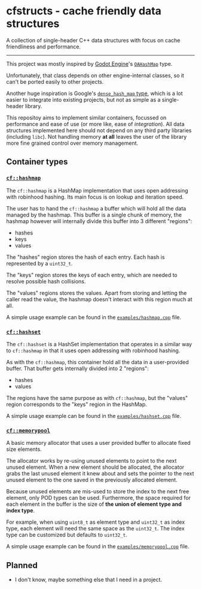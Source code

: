 # cfstructs - cache friendly data structures

A collection of single-header C++ data structures with focus on cache friendliness and performance.

------

This project was mostly inspired by [Godot Engine](https://godotengine.org/)'s [`OAHashMap`](https://github.com/godotengine/godot/blob/b22f048700105dec26154cc90f10b0ef34b3f5ed/core/oa_hash_map.h) type.

Unfortunately, that class depends on other engine-internal classes, so it can't be ported easily to other projects.

Another huge inspiration is Google's [`dense_hash_map` type](https://github.com/sparsehash/sparsehash/blob/4cb924025b8c622d1a1e11f4c1e9db15410c75fb/src/sparsehash/dense_hash_map), which is a lot easier to integrate into existing projects, but not as simple as a single-header library.

This repositoy aims to implement similar containers, focussed on performance and ease of use (or more like, ease of *integration*). All data structures implemented here should not depend on any third party libraries (including `libc`). Not handling memory **at all** leaves the user of the library more fine grained control over memory management.

## Container types

### [`cf::hashmap`](https://github.com/karroffel/cfstructs/blob/master/cf_hashmap.hpp)

The `cf::hashmap` is a HashMap implementation that uses open addressing with robinhood hashing. Its main focus is on lookup and iteration speed.

The user has to hand the `cf::hashmap` a buffer which will hold all the data managed by the hashmap. This buffer is a single chunk of memory, the hashmap however will internally divide this buffer into 3 different "regions":
 - hashes
 - keys
 - values

The "hashes" region stores the hash of each entry. Each hash is represented by a `uint32_t`.

The "keys" region stores the keys of each entry, which are needed to resolve possible hash collisions.

The "values" regions stores the values. Apart from storing and letting the caller read the value, the hashmap doesn't interact with this region much at all.

A simple usage example can be found in the [`examples/hashmap.cpp`](https://github.com/karroffel/cfstructs/blob/master/examples/hashmap.cpp) file.

### [`cf::hashset`](https://github.com/karroffel/cfstructs/blob/master/cf_hashset.hpp)

The `cf::hashset` is a HashSet implementation that operates in a similar way to `cf::hashmap` in that it uses open addressing with robinhood hashing.

As with the `cf::hashmap`, this container hold all the data in a user-provided buffer. That buffer gets internally divided into 2 "regions":
 - hashes
 - values

The regions have the same purpose as with `cf::hashmap`, but the "values" region corresponds to the "keys" region in the HashMap.

A simple usage example can be found in the [`examples/hashset.cpp`](https://github.com/karroffel/cfstructs/blob/master/examples/hashset.cpp) file.

### [`cf::memorypool`](https://github.com/karroffel/cfstructs/blob/master/cf_memorypool.hpp)

A basic memory allocator that uses a user provided buffer to allocate fixed size elements.

The allocator works by re-using unused elements to point to the next unused element.
When a new element should be allocated, the allocator grabs the last unused element it knew about and sets the pointer to the next unused element to the one saved in the previously allocated element.

Because unused elements are mis-used to store the index to the next free element, only POD types can be used.
Furthermore, the space required for each element in the buffer is the size of **the union of element type and index type**.

For example, when using `uint8_t` as element type and `uint32_t` as index type, each element will need the same space as the `uint32_t`.
The index type can be customized but defaults to `uint32_t`.

A simple usage example can be found in the [`examples/memorypool.cpp`](https://github.com/karroffel/cfstructs/blob/master/examples/memorypool.cpp) file.

## Planned

 - I don't know, maybe something else that I need in a project. 

